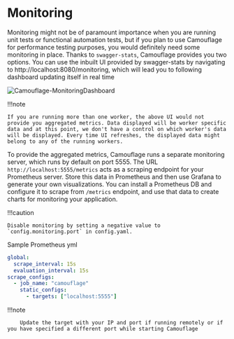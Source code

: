 # Monitoring

Monitoring might not be of paramount importance when you are running unit tests or functional automation tests, but if you plan to use Camouflage for performance testing purposes, you would definitely need some monitoring in place. Thanks to `swagger-stats`, Camouflage provides you two options. You can use the inbuilt UI provided by swagger-stats by navigating to http://localhost:8080/monitoring, which will lead you to following dashboard updating itself in real time

![Camouflage-MonitoringDashboard](Camouflage-MonitoringDashboard.png)

!!!note

    If you are running more than one worker, the above UI would not provide you aggregated metrics. Data displayed will be worker specific data and at this point, we don't have a control on which worker's data will be displayed. Every time UI refreshes, the displayed data might belong to any of the running workers.

To provide the aggregated metrics, Camouflage runs a separate monitoring server, which runs by default on port 5555. The URL `http://localhost:5555/metrics` acts as a scraping endpoint for your Prometheus server. Store this data in Prometheus and then use Grafana to generate your own visualizations. You can install a Prometheus DB and configure it to scrape from `/metrics` endpoint, and use that data to create charts for monitoring your application.

!!!caution

    Disable monitoring by setting a negative value to `config.monitoring.port` in config.yaml.

Sample Prometheus yml

```yaml
global:
  scrape_interval: 15s
  evaluation_interval: 15s
scrape_configs:
  - job_name: "camouflage"
    static_configs:
      - targets: ["localhost:5555"]
```

!!!note

        Update the target with your IP and port if running remotely or if you have specified a different port while starting Camouflage
